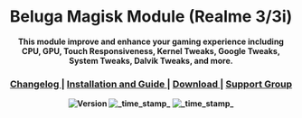 <h1 align="center">Beluga Magisk Module (Realme 3/3i)</h1>


<div align="center">
  <strong>This module improve and enhance your gaming experience including CPU, GPU, Touch Responsiveness, Kernel Tweaks, Google Tweaks, System Tweaks, Dalvik Tweaks, and more.

<div align="center">
  <h3>
    <a href="https://github.com/AkasTKzume69/Beluga-Magisk-Module-Realme-3-3i/blob/master/changelog.md">
      Changelog
    </a>
    <span> | </span>
    <a href="https://github.com/AkasTKzume69/Beluga-Magisk-Module-Realme-3-3i/blob/master/installation.md">
      Installation and Guide
    </a>
    <span> | </span>
    <a href="https://sourceforge.net/projects/akastkzume-files/files/Beluga%20Magisk%20Module%20Realme%203-3i/">
      Download
    </a>
    <span> | </span>
    <a href="https://t.me/belugarealme3official">
      Support Group
    </a>
  </h3>
</div>

<div align="center">
  <!-- Version -->
    <img src="https://img.shields.io/badge/Version-3 Gen 1-blue.svg?longCache=true&style=popout-square"
      alt="Version" />
  <!-- Last Updated -->
    <img src="https://img.shields.io/badge/Updated-December 13, 2022-blue.svg?longCache=true&style=flat-square"
      alt="_time_stamp_" />
  <!-- Min Magisk -->
    <img src="https://img.shields.io/badge/Min Magisk-V23-red.svg?longCache=true&style=flat-square"
      alt="_time_stamp_" /></div>
